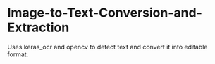 # Image-to-Text-Conversion-and-Extraction
Uses keras_ocr and opencv to detect text and convert it into editable format.
